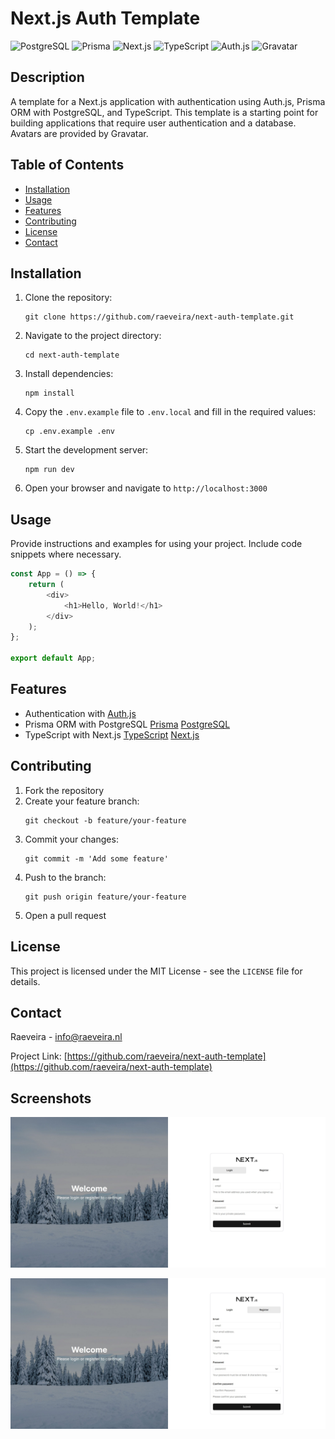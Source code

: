 # Next.js Auth Template

![PostgreSQL](https://img.shields.io/badge/PostgreSQL-316192?style=for-the-badge&logo=postgresql&logoColor=white)
![Prisma](https://img.shields.io/badge/Prisma-2D3748?style=for-the-badge&logo=prisma&logoColor=white)
![Next.js](https://img.shields.io/badge/Next.js-000000?style=for-the-badge&logo=next.js&logoColor=white)
![TypeScript](https://img.shields.io/badge/TypeScript-3178C6?style=for-the-badge&logo=typescript&logoColor=white)
![Auth.js](https://img.shields.io/badge/Auth.js-000000?style=for-the-badge&logo=auth0&logoColor=white)
![Gravatar](https://img.shields.io/badge/Gravatar-1E1E1E?style=for-the-badge&logo=gravatar&logoColor=white)

## Description

A template for a Next.js application with authentication using Auth.js, Prisma ORM with PostgreSQL, and TypeScript. This
template is a starting point for building applications that require user authentication and a database. Avatars are
provided by Gravatar.

## Table of Contents

- [Installation](#installation)
- [Usage](#usage)
- [Features](#features)
- [Contributing](#contributing)
- [License](#license)
- [Contact](#contact)

## Installation

1. Clone the repository:
    ```
    git clone https://github.com/raeveira/next-auth-template.git
    ```
2. Navigate to the project directory:
    ```
    cd next-auth-template
    ```
3. Install dependencies:
    ```
    npm install
    ```
4. Copy the `.env.example` file to `.env.local` and fill in the required values:
    ```
    cp .env.example .env
    ```
5. Start the development server:
    ```
    npm run dev
    ```
6. Open your browser and navigate to `http://localhost:3000`

## Usage

Provide instructions and examples for using your project. Include code snippets where necessary.

```typescript jsx
const App = () => {
    return (
        <div>
            <h1>Hello, World!</h1>
        </div>
    );
};

export default App;
```

## Features

- Authentication with [Auth.js](https://authjs.dev/)
- Prisma ORM with PostgreSQL [Prisma](https://www.prisma.io/) [PostgreSQL](https://www.postgresql.org/)
- TypeScript with Next.js [TypeScript](https://www.typescriptlang.org/) [Next.js](https://nextjs.org/)

## Contributing

1. Fork the repository
2. Create your feature branch:
    ```
    git checkout -b feature/your-feature
    ```
3. Commit your changes:
    ```
    git commit -m 'Add some feature'
    ```
4. Push to the branch:
    ```
    git push origin feature/your-feature
    ```
5. Open a pull request

## License

This project is licensed under the MIT License - see the `LICENSE` file for details.

## Contact

Raeveira - [info@raeveira.nl](mailto:info@raeveira.nl)

Project Link: [https://github.com/raeveira/next-auth-template](https://github.com/raeveira/next-auth-template)

## Screenshots

![Login Screen](./assets/login-screen.png)

![Register Screen](./assets/register-screen.png)